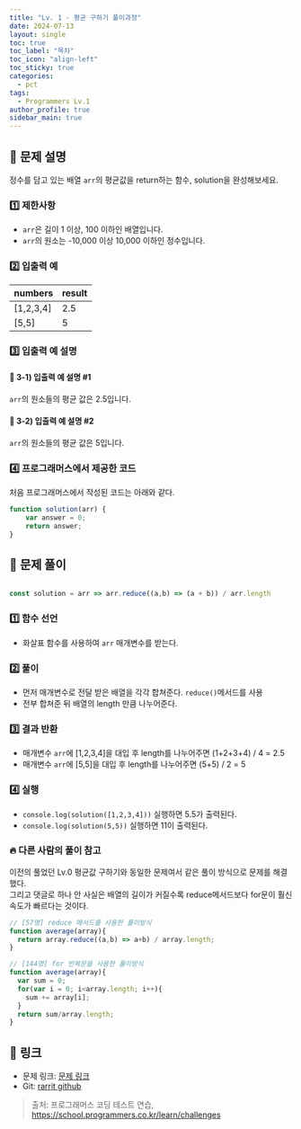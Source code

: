 ```yaml
---
title: "Lv. 1 - 평균 구하기 풀이과정"
date: 2024-07-13
layout: single
toc: true
toc_label: "목차"
toc_icon: "align-left"
toc_sticky: true
categories:
  - pct
tags:
  - Programmers Lv.1
author_profile: true
sidebar_main: true
---
```


## :ledger: 문제 설명
정수를 담고 있는 배열 `arr`의 평균값을 return하는 함수, solution을 완성해보세요.

### :one: 제한사항
- `arr`은 길이 1 이상, 100 이하인 배열입니다.
- `arr`의 원소는 -10,000 이상 10,000 이하인 정수입니다.


### :two: 입출력 예

| numbers  | result |
|------|------|
| [1,2,3,4]   | 2.5 |
| [5,5]   | 5 |

### :three: 입출력 예 설명
#### :pushpin: 3-1) 입출력 예 설명 #1
`arr`의 원소들의 평균 값은 2.5입니다.

#### :pushpin: 3-2) 입출력 예 설명 #2
`arr`의 원소들의 평균 값은 5입니다.

### :four: 프로그래머스에서 제공한 코드
처음 프로그래머스에서 작성된 코드는 아래와 같다.

```javascript
function solution(arr) {
    var answer = 0;
    return answer;
}
```

## :ledger: 문제 풀이

```javascript

const solution = arr => arr.reduce((a,b) => (a + b)) / arr.length

```

### :one: 함수 선언
- 화살표 함수를 사용하여 `arr` 매개변수를 받는다.

### :two: 풀이
- 먼저 매개변수로 전달 받은 배열을 각각 합쳐준다. `reduce()`메서드를 사용
- 전부 합쳐준 뒤 배열의 length 만큼 나누어준다.

### :three: 결과 반환
- 매개변수 `arr`에 [1,2,3,4]을 대입 후 length를 나누어주면 (1+2+3+4) / 4 = 2.5
- 매개변수 `arr`에 [5,5]을 대입 후 length를 나누어주면 (5+5) / 2 = 5

### :four: 실행
- `console.log(solution([1,2,3,4]))` 실행하면 5.5가 출력된다.
- `console.log(solution(5,5))` 실행하면 11이 출력된다.

### :fire: 다른 사람의 풀이 참고
이전의 풀었던 Lv.0 평균값 구하기와 동일한 문제여서 같은 풀이 방식으로 문제를 해결했다.<br/>
그리고 댓글로 하나 안 사실은 배열의 길이가 커질수록 reduce메서드보다 for문이 훨신 속도가 빠르다는 것이다.

```javascript
// [57명] reduce 메서드를 사용한 풀이방식
function average(array){
  return array.reduce((a,b) => a+b) / array.length;
}

// [144명] for 반복문을 사용한 풀이방식
function average(array){
  var sum = 0;
  for(var i = 0; i<array.length; i++){
    sum += array[i];
  }
  return sum/array.length;
}
```

## :link: 링크
- 문제 링크: [문제 링크](https://school.programmers.co.kr/learn/courses/30/lessons/12944) 
- Git: [rarrit github](https://github.com/rarrit/programmers-coding-test/tree/main/%ED%94%84%EB%A1%9C%EA%B7%B8%EB%9E%98%EB%A8%B8%EC%8A%A4/1/12944.%E2%80%85%ED%8F%89%EA%B7%A0%E2%80%85%EA%B5%AC%ED%95%98%EA%B8%B0)

> 출처: 프로그래머스 코딩 테스트 연습, https://school.programmers.co.kr/learn/challenges

